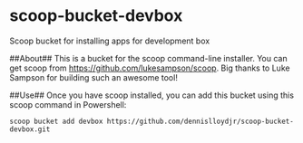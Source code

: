 # scoop-bucket-devbox
Scoop bucket for installing apps for development box

##About##
This is a bucket for the scoop command-line installer. You can get scoop from https://github.com/lukesampson/scoop. Big thanks to Luke Sampson for building such an awesome tool!

##Use##
Once you have scoop installed, you can add this bucket using this scoop command in Powershell:
```
scoop bucket add devbox https://github.com/dennislloydjr/scoop-bucket-devbox.git
```
